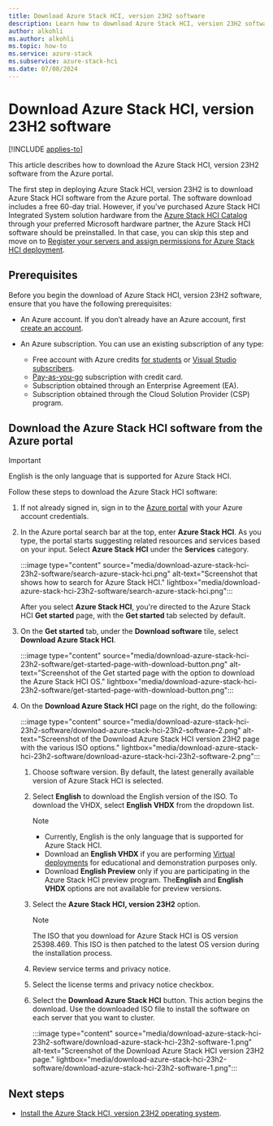 ```yaml
---
title: Download Azure Stack HCI, version 23H2 software 
description: Learn how to download Azure Stack HCI, version 23H2 software from the Azure portal.
author: alkohli
ms.author: alkohli
ms.topic: how-to
ms.service: azure-stack
ms.subservice: azure-stack-hci
ms.date: 07/08/2024
---
```


# Download Azure Stack HCI, version 23H2 software

[!INCLUDE [applies-to](../../hci/includes/hci-applies-to-23h2.md)]

This article describes how to download the Azure Stack HCI, version 23H2 software from the Azure portal.

The first step in deploying Azure Stack HCI, version 23H2 is to download Azure Stack HCI software from the Azure portal. The software download includes a free 60-day trial. However, if you've purchased Azure Stack HCI Integrated System solution hardware from the [Azure Stack HCI Catalog](https://aka.ms/AzureStackHCICatalog) through your preferred Microsoft hardware partner, the Azure Stack HCI software should be preinstalled. In that case, you can skip this step and move on to [Register your servers and assign permissions for Azure Stack HCI deployment](./deployment-arc-register-server-permissions.md).

## Prerequisites

Before you begin the download of Azure Stack HCI, version 23H2 software, ensure that you have the following prerequisites:

- An Azure account. If you don’t already have an Azure account, first [create an account](https://azure.microsoft.com/free/).
- An Azure subscription. You can use an existing subscription of any type:

   - Free account with Azure credits [for students](https://azure.microsoft.com/free/students/) or [Visual Studio subscribers](https://azure.microsoft.com/pricing/member-offers/credit-for-visual-studio-subscribers/).
   - [Pay-as-you-go](https://azure.microsoft.com/pricing/purchase-options/pay-as-you-go/) subscription with credit card.
   - Subscription obtained through an Enterprise Agreement (EA).
   - Subscription obtained through the Cloud Solution Provider (CSP) program.

## Download the Azure Stack HCI software from the Azure portal

> [!IMPORTANT]
> English is the only language that is supported for Azure Stack HCI.

Follow these steps to download the Azure Stack HCI software:

1. If not already signed in, sign in to the [Azure portal](https://portal.azure.com/) with your Azure account credentials.
1. In the Azure portal search bar at the top, enter **Azure Stack HCI**. As you type, the portal starts suggesting related resources and services based on your input. Select **Azure Stack HCI** under the **Services** category.

    :::image type="content" source="media/download-azure-stack-hci-23h2-software/search-azure-stack-hci.png" alt-text="Screenshot that shows how to search for Azure Stack HCI." lightbox="media/download-azure-stack-hci-23h2-software/search-azure-stack-hci.png":::

    After you select **Azure Stack HCI**, you're directed to the Azure Stack HCI **Get started** page, with the **Get started** tab selected by default.

1. On the **Get started** tab, under the **Download software** tile, select **Download Azure Stack HCI**.

    :::image type="content" source="media/download-azure-stack-hci-23h2-software/get-started-page-with-download-button.png" alt-text="Screenshot of the Get started page with the option to download the Azure Stack HCI OS." lightbox="media/download-azure-stack-hci-23h2-software/get-started-page-with-download-button.png":::
    
1. On the **Download Azure Stack HCI** page on the right, do the following:

    :::image type="content" source="media/download-azure-stack-hci-23h2-software/download-azure-stack-hci-23h2-software-2.png" alt-text="Screenshot of the Download Azure Stack HCI version 23H2 page with the various ISO options." lightbox="media/download-azure-stack-hci-23h2-software/download-azure-stack-hci-23h2-software-2.png":::

    1. Choose software version. By default, the latest generally available version of Azure Stack HCI is selected.
    1. Select **English** to download the English version of the ISO. To download the VHDX, select **English VHDX** from the dropdown list.
        > [!NOTE]
        > - Currently, English is the only language that is supported for Azure Stack HCI.
        > - Download an **English VHDX** if you are performing [Virtual deployments](./deployment-virtual.md) for educational and demonstration purposes only.
        > - Download **English Preview** only if you are participating in the Azure Stack HCI preview program. The**English** and **English VHDX** options are not available for preview versions.

    1. Select the **Azure Stack HCI, version 23H2** option.
        > [!NOTE]
        > The ISO that you download for Azure Stack HCI is OS version 25398.469. This ISO is then patched to the latest OS version during the installation process.
    1. Review service terms and privacy notice. <!--link to privacy statement-->
    1. Select the license terms and privacy notice checkbox.
    1. Select the **Download Azure Stack HCI** button. This action begins the download. Use the downloaded ISO file to install the software on each server that you want to cluster.

        :::image type="content" source="media/download-azure-stack-hci-23h2-software/download-azure-stack-hci-23h2-software-1.png" alt-text="Screenshot of the Download Azure Stack HCI version 23H2 page." lightbox="media/download-azure-stack-hci-23h2-software/download-azure-stack-hci-23h2-software-1.png":::

## Next steps

- [Install the Azure Stack HCI, version 23H2 operating system](./deployment-install-os.md).
